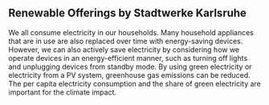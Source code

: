 ## Renewable Offerings by Stadtwerke Karlsruhe

We all consume electricity in our households. Many household appliances that are in use are also replaced over time with energy-saving devices. However, we can also actively save electricity by considering how we operate devices in an energy-efficient manner, such as turning off lights and unplugging devices from standby mode. By using green electricity or electricity from a PV system, greenhouse gas emissions can be reduced. The per capita electricity consumption and the share of green electricity are important for the climate impact.

